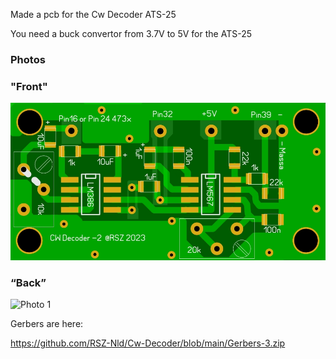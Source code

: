 Made a  pcb for the Cw Decoder ATS-25

You need a buck convertor from 3.7V to 5V for the ATS-25




### Photos
### "Front"
![Photo 010]( https://github.com/RSZ-Nld/Cw-Decoder/blob/main/Front-3.JPG)
### “Back”
![Photo 1]( https://github.com/RSZ-Nld/Cw-Decoder/blob/main/Back-3.JPGG)










Gerbers are here:  

https://github.com/RSZ-Nld/Cw-Decoder/blob/main/Gerbers-3.zip
